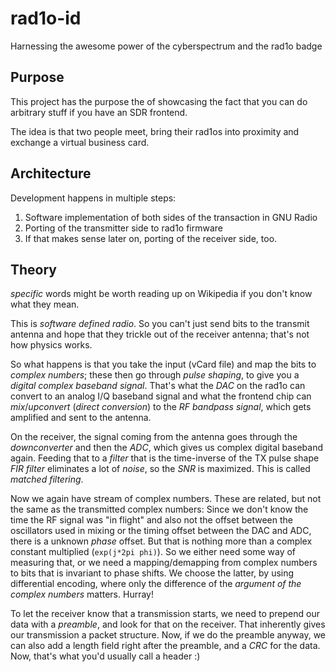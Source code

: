 # rad1o-id

Harnessing the awesome power of the cyberspectrum and the rad1o badge

## Purpose

This project has the purpose the of showcasing the fact that you can do arbitrary stuff if you have an SDR frontend.

The idea is that two people meet, bring their rad1os into proximity and exchange a virtual business card.

## Architecture

Development happens in multiple steps:

1. Software implementation of both sides of the transaction in GNU Radio
2. Porting of the transmitter side to rad1o firmware
3. If that makes sense later on, porting of the receiver side, too. 

## Theory

*specific* words might be worth reading up on Wikipedia if you don't know what
they mean.

This is *software defined radio*. So you can't just send bits to the transmit
antenna and hope that they trickle out of the receiver antenna; that's not how
physics works.

So what happens is that you take the input (vCard file) and map the bits to
*complex numbers*; these then go through *pulse shaping*, to give you a
*digital complex baseband signal*. That's what the *DAC* on the rad1o can
convert to an analog I/Q baseband signal and what the frontend chip can
*mix*/*upconvert* (*direct conversion*) to the *RF bandpass signal*, which gets
amplified and sent to the antenna.

On the receiver, the signal coming from the antenna goes through the
*downconverter* and then the *ADC*, which gives us complex digital baseband
again.  Feeding that to a *filter* that is the time-inverse of the TX pulse
shape *FIR filter* eliminates a lot of *noise*, so the *SNR* is maximized. This
is called *matched filtering*.

Now we again have stream of complex numbers. These are related, but not the
same as the transmitted complex numbers: Since we don't know the time the RF
signal was "in flight" and also not the offset between the oscillators used in
mixing or the timing offset between the DAC and ADC, there is a unknown *phase*
offset. But that is nothing more than a complex constant multiplied (`exp(j*2pi
phi)`). So we either need some way of measuring that, or we need a
mapping/demapping from complex numbers to bits that is invariant to phase
shifts. We choose the latter, by using differential encoding, where only the
difference of the *argument of the complex numbers* matters. Hurray!

To let the receiver know that a transmission starts, we need to prepend our
data with a *preamble*, and look for that on the receiver. That inherently
gives our transmission a packet structure. Now, if we do the preamble anyway,
we can also add a length field right after the preamble, and a *CRC* for the
data. Now, that's what you'd usually call a header :)

